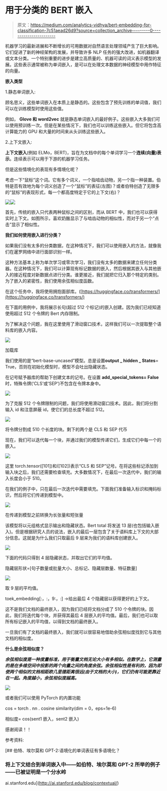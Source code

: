 # 用于分类的 BERT 嵌入

> 原文：<https://medium.com/analytics-vidhya/bert-embedding-for-classification-7c51aead26d9?source=collection_archive---------0----------------------->

机器学习的最新进展和不断增长的可用数据对自然语言处理领域产生了巨大影响。它们促进了新的神经架构的发展，并导致许多 NLP 任务的强大改进，如机器翻译或文本分类。一个特别重要的进步是建立高质量的、机器可读的词义表示模型的发展。这些表示通常被称为单词嵌入，是可以在处理文本数据的神经模型中用作特征的向量。

**嵌入类型**

1.静态单词嵌入:

顾名思义，这些单词嵌入在本质上是静态的。这些包含了预先训练的单词值，我们可以在训练模型时使用这些值。

例如， **Glove 和 word2vec** 就是静态单词嵌入的最好例子。这些嵌入大多我们可以使用预训练一次。但是在某些情况下，我们也可以训练这些嵌入。但它将包含高计算能力的 GPU 和大量的时间来从头训练这些嵌入。

2.上下文嵌入:

**上下文嵌入**(例如 ELMo，BERT)，旨在为文档中的每个单词学习一个**连续(向量)表示**。连续表示可以用于下游的机器学习任务。

但是这些情境化的表现有多情境化呢？

考虑一下“鼠标”这个词。它有多个词义，一个指啮齿动物，另一个指一种装置。伯特是否有效地为每个词义创造了一个“鼠标”的表征(左图)？或者伯特创造了无限多的“鼠标”的表现形式，每一个都高度特定于它的上下文(右)？

![](img/f413328d68cafbf9e35f45bc53af4f9a.png)![](img/a1d32d18b2c43d733284d9fca1269f3e.png)

首先，传统的嵌入只代表两种鼠标之间的区别，而从 BERT 中，我们也可以获得实时上下文。如图所示，喜欢奶酪显示了与啮齿动物的相似性，而对于另一个“点击”显示了相似性。

**我们如何使用嵌入进行分类？**

如果我们没有太多的分类数据，在这种情况下，我们可以使用嵌入的方法，就像我们在暹罗网络中进行面部识别一样。

这种方法基本上称为单次学习或零次学习，我们没有太多的数据来建立任何分类器。在这种情况下，我们可以计算现有标记数据的嵌入，然后根据其嵌入与其他嵌入的接近程度对新数据点进行分类。谁更接近，我们就把它归入那个特定的类别。为了嵌入的紧密性，我们使用余弦相似度函数。

在这个任务中，我将使用拥抱面部库。([https://huggingface.co/transformers/](https://huggingface.co/transformers/)

在下面的用例中，我将展示长句(超过 512 个标记)的嵌入创建。因为我们已经知道使用超过 512 个令牌的 Bert 内存限制。

为了解决这个问题，我在这里使用了滑动窗口技术，这样我们可以一次提取整个语料库的嵌入内容。

![](img/a3da86fda27c90e2db67bae660bc479e.png)

加载库

我们使用的是“bert-base-uncased”模型。总是设置**output _ hidden _ States**= True，否则在初始化模型时，模型不会吐出隐藏状态。

在记号赋予器库的帮助下创建文本的记号。在设置 **add_special_tokens= False** 时，特殊令牌(‘CLS’或‘SEP’)不包含在令牌本身中。

![](img/63aded10f0a77ab43052d8bebadecbb7.png)

为了克服 512 个令牌限制的问题，我们将使用滑动窗口技术。因此，我们将分割输入 id 和注意屏蔽 id，使它们的总长度不超过 512。

![](img/24a23d3f02433a615afde3cdd7a8ae76.png)

将令牌分割成 510 个长度的块。剩下的两个是 CLS 和 SEP 代币

现在，我们可以迭代每一个块，并通过我们的模型传递它们，生成它们中每一个的嵌入。

![](img/58e5a4fa225015166f2ee490247cb7ca.png)

这里 torch.tensor([101])和([102])表示“CLS 和 SEP”记号。在将这些标记添加到输入块之后，我们还需要检查填充。大多数情况下，在最后一次迭代中，我们的输入长度会小于 510。

在我们的例子中，只在最后一次迭代中需要填充。下面我们准备输入标识和掩码标识，然后将它们传递到模型中。

![](img/c9f94b83d77bc7ee949f76a157a431be.png)

在传递到模型之前转换为长张量和短张量

该模型将以元组格式显示输出和隐藏状态。Bert total 将发送 13 层(也包括输入嵌入)。但是根据研究人员的说法，嵌入的最后一层包含了关于语料库上下文的大部分信息。这就是为什么我们只取最后 9 层来为我们的语料库创建嵌入。

![](img/ee0c18baac5d73889b1313cd52c7ccaa.png)

下面的代码只得到 4 层隐藏状态，并取出它们的平均值。

隐藏层形状=[句子数量或批量大小、总标记、隐藏层数量、特征数量]

![](img/2a5d1f74f30df58d53cc7a17d212f953.png)

取 9 层的平均值。

toek_embedding[:，:，9:，:] →给出最后 4 个隐藏层以获得更好的上下文。

这不是我们文档的最终嵌入，因为我们已经将文档分成了 510 个令牌的块。因此，我们将迭代每个块，并获得其最后 4 层嵌入的平均值。最后，我们也可以取所有标记嵌入的平均值，以得到文档的最终嵌入。

一旦我们有了文档的最终嵌入，我们就可以很容易地借助余弦相似度找到它与其他文档的相似度。

**什么是余弦相似度？**

***余弦相似度是一种度量标准，用于衡量文档无论大小有多相似。在数学上，它测量的是在多维空间中投影的两个向量之间的角度余弦。余弦相似性是有利的，因为即使两个相似的文档相距欧几里德距离很远(由于文档的大小)，它们仍有可能更靠近在一起。角度越小，余弦相似度越高。***

![](img/aa5af7150effa46d6837b431b47d880d.png)

或者我们可以使用 PyTorch 的内置功能

cos = torch . nn . cosine similarity(dim = 0，eps=1e-6)

相似度= cos(sent1 嵌入，sent2 嵌入)

感谢阅读！！

参考资料:

[](http://ai.stanford.edu/blog/contextual/) [## 伯特、埃尔莫和 GPT-2:语境化的单词表征有多语境化？

### 将上下文结合到单词嵌入中——如伯特、埃尔莫和 GPT-2 所举的例子——已被证明是一个分水岭

ai.stanford.edu](http://ai.stanford.edu/blog/contextual/)